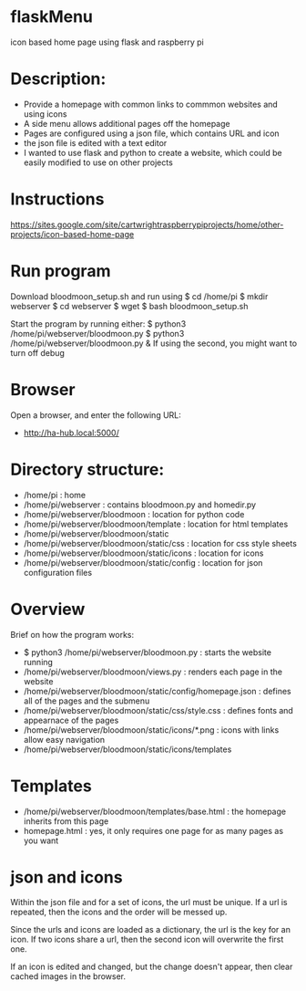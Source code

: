 # flaskMenu
icon based home page using flask and raspberry pi

# Description:
  * Provide a homepage with common links to commmon websites and using icons
  * A side menu allows additional pages off the homepage
  * Pages are configured using a json file, which contains URL and icon
  * the json file is edited with a text editor
  * I wanted to use flask and python to create a website, which could be easily modified to use on other projects

# Instructions
 https://sites.google.com/site/cartwrightraspberrypiprojects/home/other-projects/icon-based-home-page

# Run program
Download bloodmoon_setup.sh and run using
  $ cd /home/pi
  $ mkdir webserver
  $ cd webserver
  $ wget 
  $ bash bloodmoon_setup.sh 

Start the program by running either:
  $ python3 /home/pi/webserver/bloodmoon.py
  $ python3 /home/pi/webserver/bloodmoon.py &
If using the second, you might want to turn off debug

# Browser
Open a browser, and enter the following URL:
  * http://ha-hub.local:5000/

# Directory structure:
  * /home/pi                                   : home
  * /home/pi/webserver                         : contains bloodmoon.py and homedir.py
  * /home/pi/webserver/bloodmoon               : location for python code
  * /home/pi/webserver/bloodmoon/template      : location for html templates
  * /home/pi/webserver/bloodmoon/static
  * /home/pi/webserver/bloodmoon/static/css    : location for css style sheets
  * /home/pi/webserver/bloodmoon/static/icons  : location for icons
  * /home/pi/webserver/bloodmoon/static/config : location for json configuration files

# Overview 
Brief on how the program works:
  * $ python3 /home/pi/webserver/bloodmoon.py               : starts the website running
  * /home/pi/webserver/bloodmoon/views.py                    : renders each page in the website
  * /home/pi/webserver/bloodmoon/static/config/homepage.json : defines all of the pages and the submenu
  * /home/pi/webserver/bloodmoon/static/css/style.css        : defines fonts and appearnace of the pages
  * /home/pi/webserver/bloodmoon/static/icons/*.png          : icons with links allow easy navigation
  * /home/pi/webserver/bloodmoon/static/icons/templates

# Templates
  * /home/pi/webserver/bloodmoon/templates/base.html         : the homepage inherits from this page
  * homepage.html                                 : yes, it only requires one page for as many pages as you want

# json and icons
Within the json file and for a set of icons, the url must be unique. If a url is repeated, then the icons and the order will be messed up.

Since the urls and icons are loaded as a dictionary, the url is the key for an icon. If two icons share a url, then the second icon will
overwrite the first one.

If an icon is edited and changed, but the change doesn't appear, then clear cached images in the browser.

